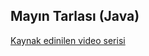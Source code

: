 ## Mayın Tarlası (Java)
[Kaynak edinilen video serisi](https://www.youtube.com/watch?v=pL3o3I6rFM4&list=PLNflnjs8DcT8hM0-qzgtGoVrkjZTdi_kN)